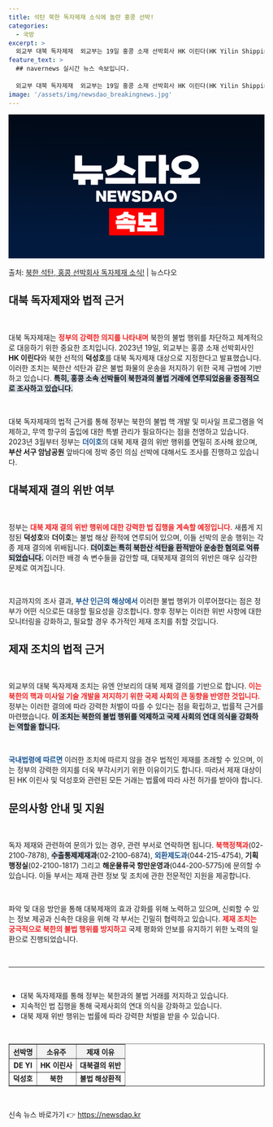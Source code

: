 ```yaml
---
title: 석탄 북한 독자제재 소식에 놀란 홍콩 선박!
categories:
  - 국방
excerpt: >
  외교부 대북 독자제재  외교부는 19일 홍콩 소재 선박회사 HK 이린다(HK Yilin Shipping Co…
feature_text: >
  ## navernews 실시간 뉴스 속보입니다.

  외교부 대북 독자제재  외교부는 19일 홍콩 소재 선박회사 HK 이린다(HK Yilin Shipping Co…
image: '/assets/img/newsdao_breakingnews.jpg'
---
```


![뉴스다오 속보](/assets/img/newsdao_breakingnews.jpg)

<p>출처: <a href="https://newsdao.kr/4955" rel="dofollow">북한 석탄, 홍콩 선박회사 독자제재 소식!</a> | 뉴스다오</p>

<h2 data-ke-size="size26">대북 독자제재와 법적 근거</h2>

<p data-ke-size="size16">&nbsp;</p> 대북 독자제재는 <b><span style="color: #ee2323;">정부의 강력한 의지를 나타내며</span></b> 북한의 불법 행위를 차단하고 체계적으로 대응하기 위한 중요한 조치입니다. 2023년 19일, 외교부는 홍콩 소재 선박회사인 <b>HK 이린다</b>와 북한 선적의 <b>덕성호</b>를 대북 독자제재 대상으로 지정한다고 발표했습니다. 이러한 조치는 북한산 석탄과 같은 불법 화물의 운송을 저지하기 위한 국제 규범에 기반하고 있습니다. <b><span style="background-color: #21538527;">특히, 홍콩 소속 선박들이 북한과의 불법 거래에 연루되었음을 중점적으로 조사하고 있습니다.</span></b> 

<p data-ke-size="size16">&nbsp;</p> 대북 독자제재의 법적 근거를 통해 정부는 북한의 불법 핵 개발 및 미사일 프로그램을 억제하고, 무역 항구의 출입에 대한 특별 관리가 필요하다는 점을 천명하고 있습니다. 2023년 3월부터 정부는 <b><span style="color: #1a5490;">더이호</b></span>의 대북 제재 결의 위반 행위를 면밀히 조사해 왔으며, <b>부산 서구 암남공원</b> 앞바다에 정박 중인 의심 선박에 대해서도 조사를 진행하고 있습니다. 

<h2 data-ke-size="size26">대북제재 결의 위반 여부</h2>

<p data-ke-size="size16">&nbsp;</p> 정부는 <b><span style="color: #ee2323;">대북 제재 결의 위반 행위에 대한 강력한 법 집행을 계속할 예정입니다.</span></b> 새롭게 지정된 <b>덕성호</b>와 <b>더이호</b>는 불법 해상 환적에 연루되어 있으며, 이들 선박의 운송 행위는 각종 제재 결의에 위배됩니다. <b><span style="background-color: #21538527;">더이호는 특히 북한산 석탄을 환적받아 운송한 혐의로 억류되었습니다.</span></b> 이러한 배경 속 변수들을 감안할 때, 대북제재 결의의 위반은 매우 심각한 문제로 여겨집니다. 

<p data-ke-size="size16">&nbsp;</p> 지금까지의 조사 결과, <b><span style="color: #1a5490;">부산 인근의 해상에서</b></span> 이러한 불법 행위가 이루어졌다는 점은 정부가 어떤 식으로든 대응할 필요성을 강조합니다. 향후 정부는 이러한 위반 사항에 대한 모니터링을 강화하고, 필요할 경우 추가적인 제재 조치를 취할 것입니다. 

<h2 data-ke-size="size26">제재 조치의 법적 근거</h2>

<p data-ke-size="size16">&nbsp;</p> 외교부의 대북 독자제재 조치는 유엔 안보리의 대북 제재 결의를 기반으로 합니다. <b><span style="color: #ee2323;">이는 북한의 핵과 미사일 기술 개발을 저지하기 위한 국제 사회의 큰 동향을 반영한 것입니다.</span></b> 정부는 이러한 결의에 따라 강력한 처벌이 따를 수 있다는 점을 확립하고, 법률적 근거를 마련했습니다. <b><span style="background-color: #21538527;">이 조치는 북한의 불법 행위를 억제하고 국제 사회의 연대 의식을 강화하는 역할을 합니다.</span></b> 

<p data-ke-size="size16">&nbsp;</p> <b><span style="color: #1a5490;">국내법령에 따르면</b></span> 이러한 조치에 따르지 않을 경우 법적인 제재를 초래할 수 있으며, 이는 정부의 강력한 의지를 더욱 부각시키기 위한 이유이기도 합니다. 따라서 제재 대상이 된 HK 이린사 및 덕성호와 관련된 모든 거래는 법률에 따라 사전 허가를 받아야 합니다.

<h2 data-ke-size="size26">문의사항 안내 및 지원</h2>

<p data-ke-size="size16">&nbsp;</p> 독자 제재와 관련하여 문의가 있는 경우, 관련 부서로 연락하면 됩니다. <b><span style="color: #ee2323;">북핵정책과</span></b>(02-2100-7878), <b><span style="background-color: #21538527;">수출통제제재과</span></b>(02-2100-6874), <b><span style="color: #1a5490;">외환제도과</b></span>(044-215-4754), <b>기획행정실</b>(02-2100-1817) 그리고 <b>해운물류국 항만운영과</b>(044-200-5775)에 문의할 수 있습니다. 이들 부서는 제재 관련 정보 및 조치에 관한 전문적인 지원을 제공합니다. 

<p data-ke-size="size16">&nbsp;</p> 파악 및 대응 방안을 통해 대북제재의 효과 강화를 위해 노력하고 있으며, 신뢰할 수 있는 정보 제공과 신속한 대응을 위해 각 부서는 긴밀히 협력하고 있습니다. <b><span style="color: #ee2323;">제재 조치는 궁극적으로 북한의 불법 행위를 방지하고</span></b> 국제 평화와 안보를 유지하기 위한 노력의 일환으로 진행되었습니다. 

<p data-ke-size="size16">&nbsp;</p>

<hr />
<p data-ke-size="size16">&nbsp;</p>
<ul>
    <li> 대북 독자제재를 통해 정부는 북한과의 불법 거래를 저지하고 있습니다.</li>
    <li> 지속적인 법 집행을 통해 국제사회의 연대 의식을 강화하고 있습니다.</li>
    <li> 대북 제재 위반 행위는 법률에 따라 강력한 처벌을 받을 수 있습니다.</li>
</ul>

<p data-ke-size="size16">&nbsp;</p> 
<table style="width: 100%; border-collapse: collapse;" border="1">
    <thead>
        <tr style="background-color: #f2f2f2;">
            <th style="text-align: center; height: 17px;"><b>선박명</b></th>
            <th style="text-align: center; height: 17px;"><b>소유주</b></th>
            <th style="text-align: center; height: 17px;"><b>제재 이유</b></th>
        </tr>
    </thead>
    <tbody>
        <tr>
            <td style="text-align: center; height: 17px;"><b>DE YI</b></td>
            <td style="text-align: center; height: 17px;"><b>HK 이린사</b></td>
            <td style="text-align: center; height: 17px;"><b>대북결의 위반</b></td>
        </tr>
        <tr>
            <td style="text-align: center; height: 17px;"><b>덕성호</b></td>
            <td style="text-align: center; height: 17px;"><b>북한</b></td>
            <td style="text-align: center; height: 17px;"><b>불법 해상환적</b></td>
        </tr>
    </tbody>
</table>

<p data-ke-size="size16">&nbsp;</p>  

신속 뉴스 바로가기 👉 <a href="https://newsdao.kr" rel="dofollow">https://newsdao.kr</a>



